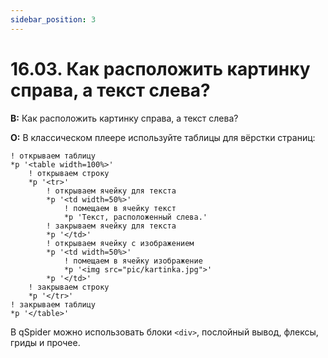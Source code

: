 ```yaml
---
sidebar_position: 3
---
```


# 16.03. Как расположить картинку справа, а текст слева?
<!-- [:faq_16_03] -->

**В:** Как расположить картинку справа, а текст слева?

**О:**
В классическом плеере используйте таблицы для вёрстки страниц:
```qsp
! открываем таблицу
*p '<table width=100%>'
	! открываем строку
	*p '<tr>'
		! открываем ячейку для текста
		*p '<td width=50%>'
			! помещаем в ячейку текст
			*p 'Текст, расположенный слева.'
		! закрываем ячейку для текста
		*p '</td>'
		! открываем ячейку с изображением
		*p '<td width=50%>'
			! помещаем в ячейку изображение
			*p '<img src="pic/kartinka.jpg">'
		*p '</td>'
	! закрываем строку
	*p '</tr>'
! закрываем таблицу
*p '</table>'
```
В qSpider можно использовать блоки `<div>`, послойный вывод, флексы, гриды и прочее.
